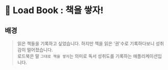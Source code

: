 # 📖 Load Book : 책을 쌓자!

## 배경

> 읽은 책들을 기록하고 싶었습니다. 하지만 책을 읽은 '권'수로 기록하다보니 성취감이 떨어졌습니다.  
> 로드북은 말 `그대로 책을 쌓자`는 의미로 독서 성취도를 기록하는 애플리케이션입니다. 

